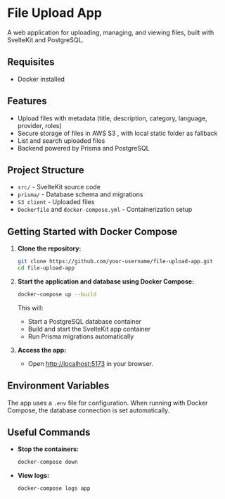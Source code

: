 # File Upload App

A web application for uploading, managing, and viewing files, built with SvelteKit and PostgreSQL.

## Requisites

- Docker installed

## Features

- Upload files with metadata (title, description, category, language, provider, roles)
- Secure storage of files in AWS S3 , with local static folder as fallback
- List and search uploaded files
- Backend powered by Prisma and PostgreSQL

## Project Structure

- `src/` - SvelteKit source code
- `prisma/` - Database schema and migrations
- `S3 client` - Uploaded files
- `Dockerfile` and `docker-compose.yml` - Containerization setup

## Getting Started with Docker Compose

1. **Clone the repository:**
   ```sh
   git clone https://github.com/your-username/file-upload-app.git
   cd file-upload-app
   ```

2. **Start the application and database using Docker Compose:**
   ```sh
   docker-compose up --build
   ```

   This will:
   - Start a PostgreSQL database container
   - Build and start the SvelteKit app container
   - Run Prisma migrations automatically

3. **Access the app:**
   - Open [http://localhost:5173](http://localhost:5173) in your browser.

## Environment Variables

The app uses a `.env` file for configuration. When running with Docker Compose, the database connection is set automatically.

## Useful Commands

- **Stop the containers:**
  ```sh
  docker-compose down
  ```
- **View logs:**
  ```sh
  docker-compose logs app
